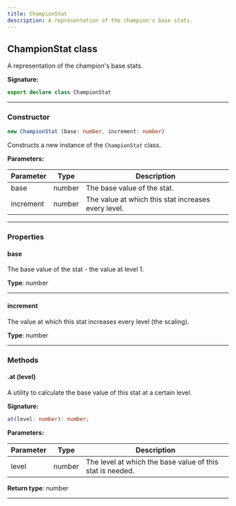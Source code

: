 ```yaml
---
title: ChampionStat
description: A representation of the champion's base stats.
---
```


## ChampionStat class

A representation of the champion's base stats.

**Signature:**

```ts
export declare class ChampionStat 
```

---

### Constructor

```ts
new ChampionStat (base: number, increment: number)
```

Constructs a new instance of the `ChampionStat` class.

**Parameters:**

| Parameter | Type | Description |
| --------- | ---- | ----------- |
| base | number | The base value of the stat. |
| increment | number | The value at which this stat increases every level. |
---

### Properties

#### base

The base value of the stat - the value at level 1.



**Type**: number

---

#### increment

The value at which this stat increases every level (the scaling).



**Type**: number

---

### Methods

#### .at (level)

A utility to calculate the base value of this stat at a certain level.




**Signature:**

```ts
at(level: number): number;
```

**Parameters:**

| Parameter | Type | Description |
| --------- | ---- | ----------- |
| level | number | The level at which the base value of this stat is needed. |

**Return type**: number

---

